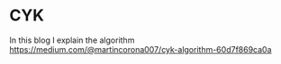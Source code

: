 # CYK
In this blog I explain the algorithm https://medium.com/@martincorona007/cyk-algorithm-60d7f869ca0a
